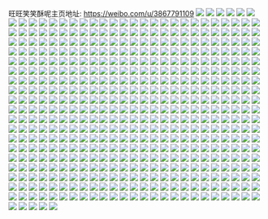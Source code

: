 旺旺笑笑酥呢主页地址: https://weibo.com/u/3867791109 
![](https://wx4.sinaimg.cn/mw2000/e689cf05gy1h9101ekoq4j20we1lmaqa.jpg) 
![](https://wx4.sinaimg.cn/mw2000/e689cf05gy1h9101fqa8jj20zo1rf7nh.jpg) 
![](https://wx4.sinaimg.cn/mw2000/e689cf05gy1h9101gobkpj20zo1rfqmt.jpg) 
![](https://wx4.sinaimg.cn/mw2000/e689cf05gy1h9101hmblfj20zo1rf1av.jpg) 
![](https://wx4.sinaimg.cn/mw2000/e689cf05gy1h9101dnfr3j20xz1oe7nb.jpg) 
![](https://wx4.sinaimg.cn/mw2000/e689cf05gy1h9101in4xlj20zo1rf1dg.jpg) 
![](https://wx4.sinaimg.cn/mw2000/e689cf05ly1h8vf8t12fnj22fh1tle82.jpg) 
![](https://wx4.sinaimg.cn/mw2000/e689cf05gy1h8ojk9nzlrj20vm165dxp.jpg) 
![](https://wx4.sinaimg.cn/mw2000/e689cf05gy1h8ojkcn7g4j20yk1a2ngq.jpg) 
![](https://wx4.sinaimg.cn/mw2000/e689cf05gy1h8ojkbf4eaj20z41attte.jpg) 
![](https://wx4.sinaimg.cn/mw2000/e689cf05gy1h8ojkg5xxgj215y1pch7p.jpg) 
![](https://wx4.sinaimg.cn/mw2000/e689cf05gy1h8ojk7ncb9j215y1pckd9.jpg) 
![](https://wx4.sinaimg.cn/mw2000/e689cf05gy1h8ojkeiw50j215y1pcnib.jpg) 
![](https://wx4.sinaimg.cn/mw2000/e689cf05gy1h8m1sk6ac9j20zo1rf17i.jpg) 
![](https://wx4.sinaimg.cn/mw2000/e689cf05gy1h8m1snni1pj20zo1rf4es.jpg) 
![](https://wx4.sinaimg.cn/mw2000/e689cf05gy1h8m1spfm7lj20zo1rfdya.jpg) 
![](https://wx4.sinaimg.cn/mw2000/e689cf05gy1h8ig7xph0cj225137ke82.jpg) 
![](https://wx4.sinaimg.cn/mw2000/e689cf05gy1h8ig83fmdgj20e80iygny.jpg) 
![](https://wx4.sinaimg.cn/mw2000/e689cf05gy1h8ig82rqvbj20e80iyq57.jpg) 
![](https://wx4.sinaimg.cn/mw2000/e689cf05gy1h8ig81grfuj225137kb2a.jpg) 
![](https://wx4.sinaimg.cn/mw2000/e689cf05gy1h8ig834kyaj20e80iywgp.jpg) 
![](https://wx4.sinaimg.cn/mw2000/e689cf05gy1h8ig824o82j20e80iyq5d.jpg) 
![](https://wx4.sinaimg.cn/mw2000/e689cf05gy1h8htqn3sqcj224836chdu.jpg) 
![](https://wx4.sinaimg.cn/mw2000/e689cf05gy1h8htql3womj224836ckjm.jpg) 
![](https://wx4.sinaimg.cn/mw2000/e689cf05gy1h8htqp4jbpj236c248kjm.jpg) 
![](https://wx4.sinaimg.cn/mw2000/e689cf05gy1h8htqqzlcnj236c248e82.jpg) 
![](https://wx4.sinaimg.cn/mw2000/e689cf05gy1h8bnqgkn7jj22c0340kjm.jpg) 
![](https://wx4.sinaimg.cn/mw2000/e689cf05gy1h8bnqjlvzpj22c0340e82.jpg) 
![](https://wx4.sinaimg.cn/mw2000/e689cf05gy1h8bnql9m5oj21io20w4qp.jpg) 
![](https://wx4.sinaimg.cn/mw2000/e689cf05gy1h8aux6qpt9j218d1n8hdt.jpg) 
![](https://wx4.sinaimg.cn/mw2000/e689cf05gy1h8auyh8m2zj22bk33i7wm.jpg) 
![](https://wx4.sinaimg.cn/mw2000/e689cf05gy1h8auti5anrj223y2t91l0.jpg) 
![](https://wx4.sinaimg.cn/mw2000/e689cf05gy1h8aut902wvj21qo2bn1ky.jpg) 
![](https://wx4.sinaimg.cn/mw2000/e689cf05gy1h8autaoo7ej22bk33inpf.jpg) 
![](https://wx4.sinaimg.cn/mw2000/e689cf05ly1h7xj4s1nw6j22c0340u0y.jpg) 
![](https://wx4.sinaimg.cn/mw2000/e689cf05ly1h7xj4y7w0mj22c0340hdw.jpg) 
![](https://wx4.sinaimg.cn/mw2000/e689cf05ly1h7xj545lkmj22c0340u0y.jpg) 
![](https://wx4.sinaimg.cn/mw2000/e689cf05ly1h7xj58s1o4j22c0340qv6.jpg) 
![](https://wx4.sinaimg.cn/mw2000/e689cf05gy1h7os4cr91cj20zo256b29.jpg) 
![](https://wx4.sinaimg.cn/mw2000/e689cf05gy1h7k3pqq51vj21bp1rlkjl.jpg) 
![](https://wx4.sinaimg.cn/mw2000/e689cf05gy1h7k3pvzhu8j21df1twkjl.jpg) 
![](https://wx4.sinaimg.cn/mw2000/e689cf05gy1h7k3ptdhjcj21dt1uenpd.jpg) 
![](https://wx4.sinaimg.cn/mw2000/e689cf05gy1h7k3pobn5fj21co1swkjl.jpg) 
![](https://wx4.sinaimg.cn/mw2000/e689cf05gy1h72x15x1wej21sa36c4qs.jpg) 
![](https://wx4.sinaimg.cn/mw2000/e689cf05gy1h72x138qehj21sa36ckjp.jpg) 
![](https://wx4.sinaimg.cn/mw2000/e689cf05gy1h72x19h63ij21sa36ckjp.jpg) 
![](https://wx4.sinaimg.cn/mw2000/e689cf05gy1h72x2x1v2wj21on2zuqv7.jpg) 
![](https://wx4.sinaimg.cn/mw2000/e689cf05gy1h6y7pqq0i0j20lc0sgdnl.jpg) 
![](https://wx4.sinaimg.cn/mw2000/e689cf05gy1h6y7pre71hj20w9170qnl.jpg) 
![](https://wx4.sinaimg.cn/mw2000/e689cf05gy1h6cdiexup8j21o0280kjn.jpg) 
![](https://wx4.sinaimg.cn/mw2000/e689cf05gy1h6cdibvxvlj21o0280x6q.jpg) 
![](https://wx4.sinaimg.cn/mw2000/e689cf05gy1h6cdigtperj21o02804qr.jpg) 
![](https://wx4.sinaimg.cn/mw2000/e689cf05gy1h6cdiihe84j21j821nhdu.jpg) 
![](https://wx4.sinaimg.cn/mw2000/e689cf05gy1h61yad4nrxj20rl10swgp.jpg) 
![](https://wx4.sinaimg.cn/mw2000/e689cf05gy1h61yapcvmcj228c28c4qq.jpg) 
![](https://wx4.sinaimg.cn/mw2000/e689cf05gy1h5jcqxx39bj21r12c2hdt.jpg) 
![](https://wx4.sinaimg.cn/mw2000/e689cf05gy1h4p60pxiazj21gg2l9b2a.jpg) 
![](https://wx4.sinaimg.cn/mw2000/e689cf05gy1h4p60scd6oj21r03401kz.jpg) 
![](https://wx4.sinaimg.cn/mw2000/e689cf05gy1h4p60mstfwj215j21thdt.jpg) 
![](https://wx4.sinaimg.cn/mw2000/e689cf05gy1h4p60txx60j217924wkjl.jpg) 
![](https://wx4.sinaimg.cn/mw2000/e689cf05gy1h4i6b5wf9uj20tt1gzarh.jpg) 
![](https://wx4.sinaimg.cn/mw2000/e689cf05gy1h4i6b6immmj20qo1be48d.jpg) 
![](https://wx4.sinaimg.cn/mw2000/e689cf05gy1h4i6b78l9dj20s41e0k2b.jpg) 
![](https://wx4.sinaimg.cn/mw2000/e689cf05gy1h4i6b8gzqfj20rv1djn7o.jpg) 
![](https://wx4.sinaimg.cn/mw2000/e689cf05gy1h421cayd6cj22c0340e81.jpg) 
![](https://wx4.sinaimg.cn/mw2000/e689cf05gy1h421cc2actj22c03404qq.jpg) 
![](https://wx4.sinaimg.cn/mw2000/e689cf05gy1h421c9xnrfj22c0340qv5.jpg) 
![](https://wx4.sinaimg.cn/mw2000/e689cf05gy1h3zqbuht8sj21r0340x6p.jpg) 
![](https://wx4.sinaimg.cn/mw2000/e689cf05gy1h3zqbvqjpzj21j02pskjl.jpg) 
![](https://wx4.sinaimg.cn/mw2000/e689cf05gy1h3zqcutvrcj21lq2um1ky.jpg) 
![](https://wx4.sinaimg.cn/mw2000/e689cf05gy1h3fy9v900kj222o3401ky.jpg) 
![](https://wx4.sinaimg.cn/mw2000/e689cf05gy1h2hhtixz5uj20zo0qrq97.jpg) 
![](https://wx4.sinaimg.cn/mw2000/e689cf05gy1h2hhtjv0yej20zo0qr7ai.jpg) 
![](https://wx4.sinaimg.cn/mw2000/e689cf05gy1h2hhtl2kokj21ou19ntqo.jpg) 
![](https://wx4.sinaimg.cn/mw2000/e689cf05gy1h2bez0vjuxj215o1jlwxc.jpg) 
![](https://wx4.sinaimg.cn/mw2000/e689cf05gy1h2beybfllgj215o1jk16s.jpg) 
![](https://wx4.sinaimg.cn/mw2000/e689cf05gy1h2bez38mr7j20zk1hcjzy.jpg) 
![](https://wx4.sinaimg.cn/mw2000/e689cf05gy1h2bezoqcwqj22042yyu0x.jpg) 
![](https://wx4.sinaimg.cn/mw2000/e689cf05gy1h25et1g4wgj21l12414qp.jpg) 
![](https://wx4.sinaimg.cn/mw2000/e689cf05gy1h1we2fa9jfj21o0280hdu.jpg) 
![](https://wx4.sinaimg.cn/mw2000/e689cf05gy1h1wduzdjbrj21o0280npe.jpg) 
![](https://wx4.sinaimg.cn/mw2000/e689cf05gy1h1wdv2177vj21o0280u0y.jpg) 
![](https://wx4.sinaimg.cn/mw2000/e689cf05gy1h1s5c3dxosj22gn1uhnpd.jpg) 
![](https://wx4.sinaimg.cn/mw2000/e689cf05gy1h1qekzg30bj23402c0x6q.jpg) 
![](https://wx4.sinaimg.cn/mw2000/e689cf05gy1h1jhzpzukdj21m025bqtm.jpg) 
![](https://wx4.sinaimg.cn/mw2000/e689cf05gy1h1ji032rugj22tl2471kz.jpg) 
![](https://wx4.sinaimg.cn/mw2000/e689cf05gy1h1jhzycq45j22c0340b2b.jpg) 
![](https://wx4.sinaimg.cn/mw2000/e689cf05gy1h1jhzuf1vjj22c0340hdv.jpg) 
![](https://wx4.sinaimg.cn/mw2000/e689cf05gy1h12l7pr9c8j22bc2bcx6p.jpg) 
![](https://wx4.sinaimg.cn/mw2000/e689cf05gy1h12l7npb0gj22bc2bcx6p.jpg) 
![](https://wx4.sinaimg.cn/mw2000/e689cf05gy1h0zbyjqi9wj21o0280npd.jpg) 
![](https://wx4.sinaimg.cn/mw2000/e689cf05gy1h0zbyf98ayj21j621jkjl.jpg) 
![](https://wx4.sinaimg.cn/mw2000/e689cf05gy1h0zbyg3bvaj21o0280kjl.jpg) 
![](https://wx4.sinaimg.cn/mw2000/e689cf05gy1h0zbyhbmjuj21o0280kjl.jpg) 
![](https://wx4.sinaimg.cn/mw2000/e689cf05gy1h0zbyi2mvcj21o0280kjl.jpg) 
![](https://wx4.sinaimg.cn/mw2000/e689cf05gy1h0zbyitin0j21o0280kjl.jpg) 
![](https://wx4.sinaimg.cn/mw2000/e689cf05gy1h0vq1mhlyoj22c0340x6q.jpg) 
![](https://wx4.sinaimg.cn/mw2000/e689cf05gy1h0m1yuf2f5j21ij29t7wb.jpg) 
![](https://wx4.sinaimg.cn/mw2000/e689cf05gy1h0m1ysckudj20yl1fv7dr.jpg) 
![](https://wx4.sinaimg.cn/mw2000/e689cf05gy1h0m1yy3xkdj21jr2blb29.jpg) 
![](https://wx4.sinaimg.cn/mw2000/e689cf05gy1h0dzeztl5tj21o0280kjm.jpg) 
![](https://wx4.sinaimg.cn/mw2000/e689cf05gy1h053giemrjj21o0280npd.jpg) 
![](https://wx4.sinaimg.cn/mw2000/e689cf05gy1h03thy7yf7j20tn13iws8.jpg) 
![](https://wx4.sinaimg.cn/mw2000/e689cf05gy1h03thxawjzj211o1e74jd.jpg) 
![](https://wx4.sinaimg.cn/mw2000/e689cf05gy1h002qqs2p9j21o0280u0y.jpg) 
![](https://wx4.sinaimg.cn/mw2000/e689cf05gy1h002qtmagyj21o0280npe.jpg) 
![](https://wx4.sinaimg.cn/mw2000/e689cf05ly1gzjxg7kpfgj21o02801ky.jpg) 
![](https://wx4.sinaimg.cn/mw2000/e689cf05ly1gzfr0izvkgj22c0340u0y.jpg) 
![](https://wx4.sinaimg.cn/mw2000/e689cf05ly1gynhh9qg5pj222o33z1kz.jpg) 
![](https://wx4.sinaimg.cn/mw2000/e689cf05ly1gynhhaqmu8j222o340u0y.jpg) 
![](https://wx4.sinaimg.cn/mw2000/e689cf05ly1gynhhbhiw2j222m340hdu.jpg) 
![](https://wx4.sinaimg.cn/mw2000/e689cf05ly1gynhh8r0zkj222o340u0y.jpg) 
![](https://wx4.sinaimg.cn/mw2000/e689cf05ly1gydh3o0w58j222o32bkjm.jpg) 
![](https://wx4.sinaimg.cn/mw2000/e689cf05ly1gydh3n2s7kj222o31zb2a.jpg) 
![](https://wx4.sinaimg.cn/mw2000/e689cf05gy1gxzd4w0140j22c2340npf.jpg) 
![](https://wx4.sinaimg.cn/mw2000/e689cf05gy1gxzd500u8uj22c2340npf.jpg) 
![](https://wx4.sinaimg.cn/mw2000/e689cf05gy1gxzd54bek9j22c2340e83.jpg) 
![](https://wx4.sinaimg.cn/mw2000/e689cf05gy1gxzd56l1h1j22c2340e83.jpg) 
![](https://wx4.sinaimg.cn/mw2000/e689cf05gy1gxrbjp85fpj21w02iou0y.jpg) 
![](https://wx4.sinaimg.cn/mw2000/e689cf05gy1gxrbjltylvj21w02iou0y.jpg) 
![](https://wx4.sinaimg.cn/mw2000/e689cf05gy1gxrbjsy8xaj21w02io1kz.jpg) 
![](https://wx4.sinaimg.cn/mw2000/e689cf05gy1gxqhia0bozj21w02ioqv7.jpg) 
![](https://wx4.sinaimg.cn/mw2000/e689cf05gy1gxqhiinwncj21w02ioqv7.jpg) 
![](https://wx4.sinaimg.cn/mw2000/e689cf05gy1gxqhiodnzoj23402c0hdw.jpg) 
![](https://wx4.sinaimg.cn/mw2000/e689cf05gy1gxqhitjdoqj222o340kjn.jpg) 
![](https://wx4.sinaimg.cn/mw2000/e689cf05gy1gxp7zwd2v2j222g33z7wi.jpg) 
![](https://wx4.sinaimg.cn/mw2000/e689cf05gy1gxp7ztxy07j222i33zx6p.jpg) 
![](https://wx4.sinaimg.cn/mw2000/e689cf05gy1gxp800b9npj222n340u0x.jpg) 
![](https://wx4.sinaimg.cn/mw2000/e689cf05gy1gxp7zypjzrj21xh2wyu0x.jpg) 
![](https://wx4.sinaimg.cn/mw2000/e689cf05gy1gxjbupjwplj222o340e82.jpg) 
![](https://wx4.sinaimg.cn/mw2000/e689cf05gy1gxb8f2x7mej222n1k01kx.jpg) 
![](https://wx4.sinaimg.cn/mw2000/e689cf05gy1gxb8fwhzz7j221q35u7wi.jpg) 
![](https://wx4.sinaimg.cn/mw2000/e689cf05gy1gxb8f0uirdj222n2rjnpd.jpg) 
![](https://wx4.sinaimg.cn/mw2000/e689cf05gy1gxb8f6yf6wj234022o4qq.jpg) 
![](https://wx4.sinaimg.cn/mw2000/e689cf05gy1gxb8g54ve0j21x52z7b2a.jpg) 
![](https://wx4.sinaimg.cn/mw2000/e689cf05gy1gxb8g94mfzj222n2rkb2a.jpg) 
![](https://wx4.sinaimg.cn/mw2000/e689cf05gy1gx5dkblb6zj222o340x6p.jpg) 
![](https://wx4.sinaimg.cn/mw2000/e689cf05gy1gx5dkd6edhj222o3401ky.jpg) 
![](https://wx4.sinaimg.cn/mw2000/e689cf05gy1gx5dkaca9jj23gg56ou11.jpg) 
![](https://wx4.sinaimg.cn/mw2000/e689cf05gy1gx5dkg3v73j23gg56onpg.jpg) 
![](https://wx4.sinaimg.cn/mw2000/e689cf05ly1gwmw3w4ya7j215o1af4ci.jpg) 
![](https://wx4.sinaimg.cn/mw2000/e689cf05ly1gwmw44eumyj23402c0hdv.jpg) 
![](https://wx4.sinaimg.cn/mw2000/e689cf05ly1gwmw420y7tj23402c0hdw.jpg) 
![](https://wx4.sinaimg.cn/mw2000/e689cf05ly1gwmw3vl5vyj23402c0kjo.jpg) 
![](https://wx4.sinaimg.cn/mw2000/e689cf05ly1gwmw3x79e7j22c11r1x6p.jpg) 
![](https://wx4.sinaimg.cn/mw2000/e689cf05ly1gwmw44xwdaj215o1b3h3b.jpg) 
![](https://wx4.sinaimg.cn/mw2000/e689cf05ly1gvyz8xanoqj20zo1py13y.jpg) 
![](https://wx4.sinaimg.cn/mw2000/e689cf05ly1gvyz8xtwm5j20zo1r5gyj.jpg) 
![](https://wx4.sinaimg.cn/mw2000/e689cf05ly1gvyz8ws87rj20z21qjk5r.jpg) 
![](https://wx4.sinaimg.cn/mw2000/e689cf05ly1gvyz8ycbasj20zi1r1k44.jpg) 
![](https://wx4.sinaimg.cn/mw2000/e689cf05ly1gvyzgk64ycj20zo2564qp.jpg) 
![](https://wx4.sinaimg.cn/mw2000/004dKR9zgy1gvkic1x5zwj633z22o1kz02.jpg) 
![](https://wx4.sinaimg.cn/mw2000/004dKR9zly1gvhcr6twftj633y2byhdw02.jpg) 
![](https://wx4.sinaimg.cn/mw2000/004dKR9zly1gvhcr5aoplj63402c01l102.jpg) 
![](https://wx4.sinaimg.cn/mw2000/004dKR9zly1gvhcr3lo79j60zo0qr0z002.jpg) 
![](https://wx4.sinaimg.cn/mw2000/004dKR9zly1gvhcr7avd2j60zo0qrwko02.jpg) 
![](https://wx4.sinaimg.cn/mw2000/004dKR9zgy1gvf8v5pjy4j60zo1ypk6z02.jpg) 
![](https://wx4.sinaimg.cn/mw2000/004dKR9zgy1gvf8v79yb8j63402c0e8102.jpg) 
![](https://wx4.sinaimg.cn/mw2000/004dKR9zly1gvehu25dy4j61ou2j9kgf02.jpg) 
![](https://wx4.sinaimg.cn/mw2000/004dKR9zly1gvehtxgvinj62j91ou1kx02.jpg) 
![](https://wx4.sinaimg.cn/mw2000/004dKR9zly1gvehwg45d1j62j91ou1kx02.jpg) 
![](https://wx4.sinaimg.cn/mw2000/004dKR9zly1gvehtvlexuj61ou2j9e4t02.jpg) 
![](https://wx4.sinaimg.cn/mw2000/004dKR9zly1gvehu6hdwaj61ou2j9wzn02.jpg) 
![](https://wx4.sinaimg.cn/mw2000/004dKR9zly1gvehu3s7epj61ou2j9qtm02.jpg) 
![](https://wx4.sinaimg.cn/mw2000/004dKR9zly1gvehu0rbhjj61oy2jfe0q02.jpg) 
![](https://wx4.sinaimg.cn/mw2000/004dKR9zly1gvehwj7z4jj61ou2j9kie02.jpg) 
![](https://wx4.sinaimg.cn/mw2000/004dKR9zly1gvehtsfmxbj61ou2j9qpv02.jpg) 
![](https://wx4.sinaimg.cn/mw2000/004dKR9zly1gv3b7asddmj63402c0b2902.jpg) 
![](https://wx4.sinaimg.cn/mw2000/004dKR9zly1guywchylzjj61o0280hdu02.jpg) 
![](https://wx4.sinaimg.cn/mw2000/004dKR9zly1guufz929ipj63402c0npd02.jpg) 
![](https://wx4.sinaimg.cn/mw2000/004dKR9zly1guufzb72olj63402c0kgb02.jpg) 
![](https://wx4.sinaimg.cn/mw2000/e689cf05ly1guqvwtr6arj21z42ynkjl.jpg) 
![](https://wx4.sinaimg.cn/mw2000/004dKR9zly1guqvwul8onj61n82gu1kx02.jpg) 
![](https://wx4.sinaimg.cn/mw2000/004dKR9zly1guqvwvf5ihj61q92ld4qp02.jpg) 
![](https://wx4.sinaimg.cn/mw2000/004dKR9zly1gugi3rcyxkj62rl22nhdv02.jpg) 
![](https://wx4.sinaimg.cn/mw2000/004dKR9zly1guajgu5mc6j622n340hdt02.jpg) 
![](https://wx4.sinaimg.cn/mw2000/004dKR9zly1gu691rqx0uj61o02804qq02.jpg) 
![](https://wx4.sinaimg.cn/mw2000/004dKR9zly1gu691nti3qj61o02807wi02.jpg) 
![](https://wx4.sinaimg.cn/mw2000/004dKR9zly1gu691pi1wxj61o02807wi02.jpg) 
![](https://wx4.sinaimg.cn/mw2000/004dKR9zgy1gu4ut863qlj63402c0b2a02.jpg) 
![](https://wx4.sinaimg.cn/mw2000/004dKR9zgy1gu4utdozo9j63402c0qv802.jpg) 
![](https://wx4.sinaimg.cn/mw2000/004dKR9zgy1gu4ut4q3s9j63402c04qq02.jpg) 
![](https://wx4.sinaimg.cn/mw2000/004dKR9zgy1gu4uspd0ogj63402c07wj02.jpg) 
![](https://wx4.sinaimg.cn/mw2000/004dKR9zgy1gu4urmgpg5j63402c0kjl02.jpg) 
![](https://wx4.sinaimg.cn/mw2000/004dKR9zgy1gu4us5cy7qj62ck1om4qp02.jpg) 
![](https://wx4.sinaimg.cn/mw2000/004dKR9zly1gu1gzsy8yhj622o340x6p02.jpg) 
![](https://wx4.sinaimg.cn/mw2000/004dKR9zgy1gtyr5p4emoj622o3401ky02.jpg) 
![](https://wx4.sinaimg.cn/mw2000/004dKR9zgy1gtyr5netagj622o3407wi02.jpg) 
![](https://wx4.sinaimg.cn/mw2000/004dKR9zgy1gty3wdo8upj61wp2jk1ky02.jpg) 
![](https://wx4.sinaimg.cn/mw2000/004dKR9zgy1gty3wep6c1j61rq2cyx6p02.jpg) 
![](https://wx4.sinaimg.cn/mw2000/004dKR9zgy1gty3wbeizcj61u12g01ky02.jpg) 
![](https://wx4.sinaimg.cn/mw2000/004dKR9zgy1gty3wa5028j61uq2gyb2a02.jpg) 
![](https://wx4.sinaimg.cn/mw2000/004dKR9zgy1gty3wf58frj60zo1bjtg002.jpg) 
![](https://wx4.sinaimg.cn/mw2000/004dKR9zgy1gty3wh1lawj61sh2dxqv502.jpg) 
![](https://wx4.sinaimg.cn/mw2000/004dKR9zly1gtma7vmm80j60zo256dsk02.jpg) 
![](https://wx4.sinaimg.cn/mw2000/004dKR9zly1gtma7w8jnqj60zo256dt202.jpg) 
![](https://wx4.sinaimg.cn/mw2000/004dKR9zgy1gtl0g2a7wgj622o340u0x02.jpg) 
![](https://wx4.sinaimg.cn/mw2000/004dKR9zgy1gtl0g46sblj622o340x6p02.jpg) 
![](https://wx4.sinaimg.cn/mw2000/004dKR9zgy1gtl0fzzmyoj622o340x6p02.jpg) 
![](https://wx4.sinaimg.cn/mw2000/004dKR9zgy1gtl0fu8n73j622o340npe02.jpg) 
![](https://wx4.sinaimg.cn/mw2000/004dKR9zgy1gtl0frlu23j622o340hdv02.jpg) 
![](https://wx4.sinaimg.cn/mw2000/004dKR9zgy1gtl0fxnghrj622o340qv602.jpg) 
![](https://wx4.sinaimg.cn/mw2000/004dKR9zgy1gtgn8jkupoj61o0280qv502.jpg) 
![](https://wx4.sinaimg.cn/mw2000/004dKR9zgy1gtgn8omovjj61jk2bch9o02.jpg) 
![](https://wx4.sinaimg.cn/mw2000/e689cf05gy1gt9aw151ifj222o3404qq.jpg) 
![](https://wx4.sinaimg.cn/mw2000/e689cf05gy1gt9awhwsfyj21sb2phx6p.jpg) 
![](https://wx4.sinaimg.cn/mw2000/e689cf05gy1gt9awf7jo5j222o340u0y.jpg) 
![](https://wx4.sinaimg.cn/mw2000/e689cf05gy1gt9awmavuej21x62tku0y.jpg) 
![](https://wx4.sinaimg.cn/mw2000/e689cf05gy1gt9aw9oc2qj21xj2oab2a.jpg) 
![](https://wx4.sinaimg.cn/mw2000/e689cf05gy1gt9awuagnlj21r92qgb2a.jpg) 
![](https://wx4.sinaimg.cn/mw2000/e689cf05ly1gt6e9cp6wuj22c0340az8.jpg) 
![](https://wx4.sinaimg.cn/mw2000/e689cf05ly1gt6e9bqo04j22c0340e82.jpg) 
![](https://wx4.sinaimg.cn/mw2000/e689cf05ly1gt6e969urej22c03407wi.jpg) 
![](https://wx4.sinaimg.cn/mw2000/e689cf05ly1gsx1nzrxzbj222o340b2a.jpg) 
![](https://wx4.sinaimg.cn/mw2000/e689cf05ly1gsx1o1uhuoj231r20vhdu.jpg) 
![](https://wx4.sinaimg.cn/mw2000/e689cf05ly1gsx1nx0gazj222n2rkhdt.jpg) 
![](https://wx4.sinaimg.cn/mw2000/e689cf05ly1gsx1nveao9j22uc1za7wi.jpg) 
![](https://wx4.sinaimg.cn/mw2000/e689cf05ly1gsx1o60aa4j22ht1vdqv5.jpg) 
![](https://wx4.sinaimg.cn/mw2000/e689cf05gy1gstfnqpknoj23402c0hdt.jpg) 
![](https://wx4.sinaimg.cn/mw2000/e689cf05gy1gstfnsaui8j23402c04qp.jpg) 
![](https://wx4.sinaimg.cn/mw2000/e689cf05gy1gstfnoux9jj23402c0npe.jpg) 
![](https://wx4.sinaimg.cn/mw2000/e689cf05gy1gstfnvfdjwj23402c0hdx.jpg) 
![](https://wx4.sinaimg.cn/mw2000/e689cf05gy1gstfo0c59hj23402c0kjp.jpg) 
![](https://wx4.sinaimg.cn/mw2000/e689cf05gy1gstfo49fd3j23402c0npg.jpg) 
![](https://wx4.sinaimg.cn/mw2000/e689cf05gy1gsl1w4nsyhj22c0340hdu.jpg) 
![](https://wx4.sinaimg.cn/mw2000/e689cf05gy1gsl1wbqsr3j22c0340npe.jpg) 
![](https://wx4.sinaimg.cn/mw2000/e689cf05ly1gsavqrfetsj22c0340to5.jpg) 
![](https://wx4.sinaimg.cn/mw2000/e689cf05ly1gsavqlxoe0j22c03407ja.jpg) 
![](https://wx4.sinaimg.cn/mw2000/e689cf05ly1gsavravtbsj22c0340b2b.jpg) 
![](https://wx4.sinaimg.cn/mw2000/e689cf05ly1gsavtopeyaj22c03407kx.jpg) 
![](https://wx4.sinaimg.cn/mw2000/e689cf05gy1gs1eobkmyej22801o0kjm.jpg) 
![](https://wx4.sinaimg.cn/mw2000/e689cf05ly1grzel46ub2j22c0340npg.jpg) 
![](https://wx4.sinaimg.cn/mw2000/e689cf05ly1grzel9dmjaj22c01qztw7.jpg) 
![](https://wx4.sinaimg.cn/mw2000/e689cf05ly1grzel7tpnsj22c01r0x24.jpg) 
![](https://wx4.sinaimg.cn/mw2000/e689cf05ly1grzel6feuaj22c01r07wi.jpg) 
![](https://wx4.sinaimg.cn/mw2000/e689cf05gy1grwx2mzcjwj22c0340b2a.jpg) 
![](https://wx4.sinaimg.cn/mw2000/e689cf05gy1grwx7wpatzj22c0340e82.jpg) 
![](https://wx4.sinaimg.cn/mw2000/e689cf05gy1grwx80pldoj23402c0u0x.jpg) 
![](https://wx4.sinaimg.cn/mw2000/e689cf05gy1grwx854dc6j23402c0b2a.jpg) 
![](https://wx4.sinaimg.cn/mw2000/e689cf05ly1grsdtt70gvj234033yqv7.jpg) 
![](https://wx4.sinaimg.cn/mw2000/e689cf05gy1grqlekqe7gj23402c0e85.jpg) 
![](https://wx4.sinaimg.cn/mw2000/e689cf05gy1grqlemaog5j23402c0b2d.jpg) 
![](https://wx4.sinaimg.cn/mw2000/e689cf05gy1grqleiwcbxj23402c0kjp.jpg) 
![](https://wx4.sinaimg.cn/mw2000/e689cf05gy1grplshnb5fj23402c0b29.jpg) 
![](https://wx4.sinaimg.cn/mw2000/e689cf05gy1grplsk6yfrj23402c0e82.jpg) 
![](https://wx4.sinaimg.cn/mw2000/e689cf05gy1grplsggsfxj22801o0npe.jpg) 
![](https://wx4.sinaimg.cn/mw2000/e689cf05gy1grplso0kx6j22801o0npe.jpg) 
![](https://wx4.sinaimg.cn/mw2000/e689cf05gy1grnyqsz304j21sf1cb4qp.jpg) 
![](https://wx4.sinaimg.cn/mw2000/e689cf05gy1growu60abvj22801o0kjl.jpg) 
![](https://wx4.sinaimg.cn/mw2000/e689cf05gy1growu8upayj22yo1o07wi.jpg) 
![](https://wx4.sinaimg.cn/mw2000/e689cf05gy1growuax1zfj23402c0qv5.jpg) 
![](https://wx4.sinaimg.cn/mw2000/e689cf05gy1growue770vj23402c0qv5.jpg) 
![](https://wx4.sinaimg.cn/mw2000/e689cf05gy1growu36dsej23402c0b29.jpg) 
![](https://wx4.sinaimg.cn/mw2000/e689cf05gy1grnpvzknt4j22yo1o0u0x.jpg) 
![](https://wx4.sinaimg.cn/mw2000/e689cf05gy1grnpw4xtbhj22yo1o0u0x.jpg) 
![](https://wx4.sinaimg.cn/mw2000/e689cf05gy1grnpwa4iynj23402c04qq.jpg) 
![](https://wx4.sinaimg.cn/mw2000/e689cf05gy1grnpvqvfy7j23402c01ky.jpg) 
![](https://wx4.sinaimg.cn/mw2000/e689cf05gy1grmgerfclaj23402c0x6p.jpg) 
![](https://wx4.sinaimg.cn/mw2000/e689cf05gy1grmgeuz81tj23402c0e82.jpg) 
![](https://wx4.sinaimg.cn/mw2000/e689cf05gy1grmgeqn98nj23402c0npe.jpg) 
![](https://wx4.sinaimg.cn/mw2000/e689cf05gy1grmgexhhptj23402c0x6p.jpg) 
![](https://wx4.sinaimg.cn/mw2000/e689cf05gy1grl6aczm81j22c0340e82.jpg) 
![](https://wx4.sinaimg.cn/mw2000/e689cf05gy1grj700azuej23402c0npg.jpg) 
![](https://wx4.sinaimg.cn/mw2000/e689cf05gy1grj705gg2xj22402tc4qt.jpg) 
![](https://wx4.sinaimg.cn/mw2000/e689cf05gy1grj6zy20v6j23402c07wj.jpg) 
![](https://wx4.sinaimg.cn/mw2000/e689cf05gy1grj7075nm4j23402c04qr.jpg) 
![](https://wx4.sinaimg.cn/mw2000/e689cf05gy1grj709hnyjj22402tchdx.jpg) 
![](https://wx4.sinaimg.cn/mw2000/e689cf05gy1grj70aljyzj23402c0qv5.jpg) 
![](https://wx4.sinaimg.cn/mw2000/e689cf05gy1griqioflzmj23402c0qv6.jpg) 
![](https://wx4.sinaimg.cn/mw2000/004dKR9zgy1grgxv6w9flj63401z71ky02.jpg) 
![](https://wx4.sinaimg.cn/mw2000/e689cf05gy1grgxval8ylj23401z84qq.jpg) 
![](https://wx4.sinaimg.cn/mw2000/e689cf05gy1grgxv8kt1nj23401z7u0x.jpg) 
![](https://wx4.sinaimg.cn/mw2000/e689cf05ly1grftc6c6jej23402c0hdt.jpg) 
![](https://wx4.sinaimg.cn/mw2000/e689cf05ly1grftcd0dzej23402c0npd.jpg) 
![](https://wx4.sinaimg.cn/mw2000/e689cf05ly1grftbxdgqxj22c03407wi.jpg) 
![](https://wx4.sinaimg.cn/mw2000/e689cf05gy1grelm05nemj22c0340kjn.jpg) 
![](https://wx4.sinaimg.cn/mw2000/e689cf05gy1grelooyjkhj22c0340npf.jpg) 
![](https://wx4.sinaimg.cn/mw2000/e689cf05gy1greln9rz0hj22c01r0u0x.jpg) 
![](https://wx4.sinaimg.cn/mw2000/004dKR9zgy1greln1ra5bj61vi2hyu0x02.jpg) 
![](https://wx4.sinaimg.cn/mw2000/e689cf05gy1grelm3sctdj23402c0e82.jpg) 
![](https://wx4.sinaimg.cn/mw2000/e689cf05gy1grelmr98gaj23402c04qs.jpg) 
![](https://wx4.sinaimg.cn/mw2000/e689cf05gy1grelmy2nooj23402c0b2c.jpg) 
![](https://wx4.sinaimg.cn/mw2000/004dKR9zgy1grelm8wj08j62c0340kjo02.jpg) 
![](https://wx4.sinaimg.cn/mw2000/e689cf05gy1grelmdblluj23402c0kjn.jpg) 
![](https://wx4.sinaimg.cn/mw2000/e689cf05gy1grelmfa6utj21wl1ffhdt.jpg) 
![](https://wx4.sinaimg.cn/mw2000/e689cf05gy1grelmhs2wtj22c01qzu0x.jpg) 
![](https://wx4.sinaimg.cn/mw2000/004dKR9zgy1grelmkal1rj625c25c00002.jpg) 
![](https://wx4.sinaimg.cn/mw2000/e689cf05gy1grelmmexynj21tg1tgb29.jpg) 
![](https://wx4.sinaimg.cn/mw2000/e689cf05ly1gr2iwcoty7j222j3401kz.jpg) 
![](https://wx4.sinaimg.cn/mw2000/e689cf05ly1gr2iozovs9j222j340000.jpg) 
![](https://wx4.sinaimg.cn/mw2000/e689cf05ly1gr2iwfpbrgj222j3404qr.jpg) 
![](https://wx4.sinaimg.cn/mw2000/e689cf05ly1gr2iwac5y5j222i3401kz.jpg) 
![](https://wx4.sinaimg.cn/mw2000/e689cf05gy1gr0apfc8n9j20rt2w6kjl.jpg) 
![](https://wx4.sinaimg.cn/mw2000/e689cf05gy1gr0aplc9krj20rt3h0hdu.jpg) 
![](https://wx4.sinaimg.cn/mw2000/e689cf05gy1gr0apdxeulj23402c04qt.jpg) 
![](https://wx4.sinaimg.cn/mw2000/e689cf05gy1gr0apipzcbj23402c0qv9.jpg) 
![](https://wx4.sinaimg.cn/mw2000/e689cf05gy1gr0app812rj23402c0b2a.jpg) 
![](https://wx4.sinaimg.cn/mw2000/e689cf05gy1gr0apngpwlj23402c0hdv.jpg) 
![](https://wx4.sinaimg.cn/mw2000/e689cf05gy1gr0apq79hcj20rt1qi1kx.jpg) 
![](https://wx4.sinaimg.cn/mw2000/e689cf05gy1gr0apr0yf9j20rt15ph88.jpg) 
![](https://wx4.sinaimg.cn/mw2000/e689cf05gy1gr0apshferj20rt41u4qq.jpg) 
![](https://wx4.sinaimg.cn/mw2000/e689cf05gy1gqzq4l4mcrj23402c0x6p.jpg) 
![](https://wx4.sinaimg.cn/mw2000/e689cf05gy1gqzq4q4zvtj23402c01ky.jpg) 
![](https://wx4.sinaimg.cn/mw2000/e689cf05gy1gqzq4n3c18j23402c0aji.jpg) 
![](https://wx4.sinaimg.cn/mw2000/e689cf05gy1gqzq513fiqj23402c0tr7.jpg) 
![](https://wx4.sinaimg.cn/mw2000/e689cf05gy1gqzq4wcu2uj23402c0b29.jpg) 
![](https://wx4.sinaimg.cn/mw2000/e689cf05gy1gqzq4u6kgqj23402c0b29.jpg) 
![](https://wx4.sinaimg.cn/mw2000/004dKR9zgy1gqzq532hwmj63402c0e8102.jpg) 
![](https://wx4.sinaimg.cn/mw2000/e689cf05gy1gqzq55htzij23402c04qp.jpg) 
![](https://wx4.sinaimg.cn/mw2000/e689cf05gy1gqzq4ykbfgj23402c0qv5.jpg) 
![](https://wx4.sinaimg.cn/mw2000/e689cf05ly1gqrnw8x4aqj23402c0hdw.jpg) 
![](https://wx4.sinaimg.cn/mw2000/e689cf05ly1gqrnw4z1qgj23402c04qs.jpg) 
![](https://wx4.sinaimg.cn/mw2000/e689cf05ly1gqrnwbwtgfj23402c0kjn.jpg) 
![](https://wx4.sinaimg.cn/mw2000/e689cf05ly1gqrnwer2y7j22801o0hdu.jpg) 
![](https://wx4.sinaimg.cn/mw2000/e689cf05gy1gqp1b47gppj222o3407wj.jpg) 
![](https://wx4.sinaimg.cn/mw2000/e689cf05gy1gqp1b2kx16j221930dkjm.jpg) 
![](https://wx4.sinaimg.cn/mw2000/e689cf05gy1gqp1b0ptw1j222o3404qr.jpg) 
![](https://wx4.sinaimg.cn/mw2000/e689cf05gy1gqi7qp6m7uj23402c0hdv.jpg) 
![](https://wx4.sinaimg.cn/mw2000/e689cf05gy1gqi7qhzxzfj23402c0hdu.jpg) 
![](https://wx4.sinaimg.cn/mw2000/e689cf05gy1gqi7q5uqroj23402c0e81.jpg) 
![](https://wx4.sinaimg.cn/mw2000/e689cf05gy1gqi7q2hubyj23402c0npd.jpg) 
![](https://wx4.sinaimg.cn/mw2000/e689cf05gy1gqi7qelp88j23402c0x6p.jpg) 
![](https://wx4.sinaimg.cn/mw2000/e689cf05gy1gqi7qcfwj8j23402c0e81.jpg) 
![](https://wx4.sinaimg.cn/mw2000/e689cf05gy1gqi7qgg8a3j23402c0e82.jpg) 
![](https://wx4.sinaimg.cn/mw2000/e689cf05gy1gqi7qa5dhfj23402c0b2a.jpg) 
![](https://wx4.sinaimg.cn/mw2000/e689cf05gy1gqi7q82163j23402c0e81.jpg) 
![](https://wx4.sinaimg.cn/mw2000/e689cf05gy1gqi7qm31lmj234033yb2c.jpg) 
![](https://wx4.sinaimg.cn/mw2000/e689cf05gy1gqi7qnbiezj20rt57jx6q.jpg) 
![](https://wx4.sinaimg.cn/mw2000/e689cf05ly1gqb0e02xabj222n340e83.jpg) 
![](https://wx4.sinaimg.cn/mw2000/e689cf05ly1gqb0e8ettdj222o340hdv.jpg) 
![](https://wx4.sinaimg.cn/mw2000/e689cf05gy1gq7rinl5dgj20rt2bdqv5.jpg) 
![](https://wx4.sinaimg.cn/mw2000/e689cf05gy1gq7riqlrhvj20rt2bdkhq.jpg) 
![](https://wx4.sinaimg.cn/mw2000/e689cf05gy1gq7rj03do7j22rb2bwkjn.jpg) 
![](https://wx4.sinaimg.cn/mw2000/e689cf05gy1gq7rkw2hphj22vo25rx6r.jpg) 
![](https://wx4.sinaimg.cn/mw2000/e689cf05gy1gq7rj2dynkj20rt1781dt.jpg) 
![](https://wx4.sinaimg.cn/mw2000/e689cf05gy1gq7rjf39brj233y2bykjn.jpg) 
![](https://wx4.sinaimg.cn/mw2000/e689cf05gy1gq7rjzqcjqj23402c0b2b.jpg) 
![](https://wx4.sinaimg.cn/mw2000/e689cf05gy1gq7rl2u0a4j22ea1sqnpe.jpg) 
![](https://wx4.sinaimg.cn/mw2000/e689cf05gy1gq7rkgrr26j22c01qzx6p.jpg) 
![](https://wx4.sinaimg.cn/mw2000/e689cf05gy1gq7rk94s65j23402c0b2b.jpg) 
![](https://wx4.sinaimg.cn/mw2000/e689cf05gy1gq7rjr1v86j233z2bz7wk.jpg) 
![](https://wx4.sinaimg.cn/mw2000/e689cf05gy1gq7rihzgp3j23402c0kjn.jpg) 
![](https://wx4.sinaimg.cn/mw2000/e689cf05gy1gq7n92umlyj234022ox6p.jpg) 
![](https://wx4.sinaimg.cn/mw2000/e689cf05gy1gq7n9ary6fj234022ou0x.jpg) 
![](https://wx4.sinaimg.cn/mw2000/e689cf05gy1gq4zcb9c53j21z8340u0x.jpg) 
![](https://wx4.sinaimg.cn/mw2000/e689cf05gy1gq4zc8sucvj21zk35rqv5.jpg) 
![](https://wx4.sinaimg.cn/mw2000/e689cf05ly1gpxfmj48huj22c0340b2a.jpg) 
![](https://wx4.sinaimg.cn/mw2000/e689cf05ly1gpxfmgpaitj22c0340b2a.jpg) 
![](https://wx4.sinaimg.cn/mw2000/e689cf05ly1gpxfmq6it2j22c0340e82.jpg) 
![](https://wx4.sinaimg.cn/mw2000/e689cf05ly1gpxfmnhajsj22c0340hdu.jpg) 
![](https://wx4.sinaimg.cn/mw2000/e689cf05ly1gpxfmeoet9j22c03404qq.jpg) 
![](https://wx4.sinaimg.cn/mw2000/e689cf05ly1gpxfmkzhlmj22c03407wi.jpg) 
![](https://wx4.sinaimg.cn/mw2000/e689cf05ly1gpxc3e41vcj22c0340kjn.jpg) 
![](https://wx4.sinaimg.cn/mw2000/e689cf05ly1gpxc3fvofzj22aw3401kz.jpg) 
![](https://wx4.sinaimg.cn/mw2000/e689cf05ly1gpxc3ca1swj22ae340npf.jpg) 
![](https://wx4.sinaimg.cn/mw2000/e689cf05ly1gptfrhb7egj23402c0b2b.jpg) 
![](https://wx4.sinaimg.cn/mw2000/e689cf05ly1gptfrc8kttj23402c0npe.jpg) 
![](https://wx4.sinaimg.cn/mw2000/e689cf05ly1gptfrmbouwj23402c0npe.jpg) 
![](https://wx4.sinaimg.cn/mw2000/e689cf05ly1gptfrt3p8aj22c0340qv6.jpg) 
![](https://wx4.sinaimg.cn/mw2000/e689cf05ly1gptfrq87i9j22c0340qv6.jpg) 
![](https://wx4.sinaimg.cn/mw2000/e689cf05ly1gptfrw9mxrj22c0340qv6.jpg) 
![](https://wx4.sinaimg.cn/mw2000/e689cf05ly1gpsqumqbb8j222o340e81.jpg) 
![](https://wx4.sinaimg.cn/mw2000/e689cf05ly1gpsquznna5j23gg56o4qz.jpg) 
![](https://wx4.sinaimg.cn/mw2000/e689cf05ly1gpsqutoe77j23gg56o4qz.jpg) 
![](https://wx4.sinaimg.cn/mw2000/e689cf05ly1gpsquoqa0kj222o340x6p.jpg) 
![](https://wx4.sinaimg.cn/mw2000/e689cf05ly1gpq0hsfy3nj20rt15oazk.jpg) 
![](https://wx4.sinaimg.cn/mw2000/e689cf05ly1gpq0hvxk27j20rt15oh6a.jpg) 
![](https://wx4.sinaimg.cn/mw2000/e689cf05ly1gpq0ht8c7ij20rt15pnfy.jpg) 
![](https://wx4.sinaimg.cn/mw2000/e689cf05ly1gpq0hu3z1vj20rt15p4ik.jpg) 
![](https://wx4.sinaimg.cn/mw2000/e689cf05ly1gpq0huw9bjj20rt15otwf.jpg) 
![](https://wx4.sinaimg.cn/mw2000/e689cf05ly1gpq0i9kg5gj23402c0npd.jpg) 
![](https://wx4.sinaimg.cn/mw2000/e689cf05ly1gpq0i01wocj233z2bznpf.jpg) 
![](https://wx4.sinaimg.cn/mw2000/e689cf05ly1gpq0i1tx66j23402c0hdt.jpg) 
![](https://wx4.sinaimg.cn/mw2000/e689cf05ly1gpq0i5n05lj22c0340kjm.jpg) 
![](https://wx4.sinaimg.cn/mw2000/e689cf05ly1gpiiuffbmuj23402c0qv5.jpg) 
![](https://wx4.sinaimg.cn/mw2000/e689cf05ly1gpiiu29lmej22801o07wj.jpg) 
![](https://wx4.sinaimg.cn/mw2000/e689cf05ly1gpiiukcp4yj23402c0e83.jpg) 
![](https://wx4.sinaimg.cn/mw2000/e689cf05ly1gpiiurk5y2j23402c0qv8.jpg) 
![](https://wx4.sinaimg.cn/mw2000/e689cf05ly1gpiiubaejkj22ba3407wl.jpg) 
![](https://wx4.sinaimg.cn/mw2000/e689cf05ly1gpiiuzq29pj23402c0hdv.jpg) 
![](https://wx4.sinaimg.cn/mw2000/e689cf05ly1gpiiv7libpj23402c0hdv.jpg) 
![](https://wx4.sinaimg.cn/mw2000/e689cf05ly1gpiivcw6v8j22801o0hdv.jpg) 
![](https://wx4.sinaimg.cn/mw2000/e689cf05ly1gpiitpsyhjj22c01r0hdt.jpg) 
![](https://wx4.sinaimg.cn/mw2000/e689cf05ly1gpa2ynmzryj222o312e82.jpg) 
![](https://wx4.sinaimg.cn/mw2000/e689cf05ly1gpa2yr2b7dj222o30mb2a.jpg) 
![](https://wx4.sinaimg.cn/mw2000/e689cf05ly1gp699u9kxoj234022o1kz.jpg) 
![](https://wx4.sinaimg.cn/mw2000/e689cf05ly1gp699v9n6hj22rl2411kz.jpg) 
![](https://wx4.sinaimg.cn/mw2000/e689cf05ly1gp699w8izpj222o340qv6.jpg) 
![](https://wx4.sinaimg.cn/mw2000/e689cf05ly1gp53x8x0k1j222o3407wk.jpg) 
![](https://wx4.sinaimg.cn/mw2000/e689cf05ly1gp53xa86b6j222o3401l0.jpg) 
![](https://wx4.sinaimg.cn/mw2000/e689cf05ly1gp53xbft3hj234026cx6r.jpg) 
![](https://wx4.sinaimg.cn/mw2000/e689cf05ly1gp53xcvv16j222o340e84.jpg) 
![](https://wx4.sinaimg.cn/mw2000/e689cf05ly1gp53xe54lnj234022ob2c.jpg) 
![](https://wx4.sinaimg.cn/mw2000/e689cf05ly1gp53xgazonj222o340e84.jpg) 
![](https://wx4.sinaimg.cn/mw2000/e689cf05ly1gp2z18veg4j256o3ggb2n.jpg) 
![](https://wx4.sinaimg.cn/mw2000/e689cf05ly1gp2z1uxynkj256o3gg1ld.jpg) 
![](https://wx4.sinaimg.cn/mw2000/e689cf05ly1gp1mibz6t8j234022ou0x.jpg) 
![](https://wx4.sinaimg.cn/mw2000/e689cf05ly1gp1miijnnbj234022oqv5.jpg) 
![](https://wx4.sinaimg.cn/mw2000/e689cf05ly1gp1mif0f2sj234022onpd.jpg) 
![](https://wx4.sinaimg.cn/mw2000/e689cf05ly1gp1minyo33j234022o7wi.jpg) 
![](https://wx4.sinaimg.cn/mw2000/e689cf05ly1gozjeepyc1j21wu1fnhdt.jpg) 
![](https://wx4.sinaimg.cn/mw2000/e689cf05ly1gozjeafke7j22801o01ky.jpg) 
![](https://wx4.sinaimg.cn/mw2000/e689cf05ly1gozjeklnb7j21o018z4qp.jpg) 
![](https://wx4.sinaimg.cn/mw2000/e689cf05ly1gozjf2spr2j22801o0x6p.jpg) 
![](https://wx4.sinaimg.cn/mw2000/e689cf05ly1goy5cz4zpcj222o340u0y.jpg) 
![](https://wx4.sinaimg.cn/mw2000/e689cf05ly1gox5ra23xxj23gg56ohe9.jpg) 
![](https://wx4.sinaimg.cn/mw2000/e689cf05ly1gox5recphfj23gg56ou1f.jpg) 
![](https://wx4.sinaimg.cn/mw2000/e689cf05ly1govwwwb13xj222o340u0x.jpg) 
![](https://wx4.sinaimg.cn/mw2000/e689cf05ly1govwwx37ejj222o340e82.jpg) 
![](https://wx4.sinaimg.cn/mw2000/e689cf05ly1govwwy2q0uj2220324b2a.jpg) 
![](https://wx4.sinaimg.cn/mw2000/e689cf05ly1govwwvbsplj222o340npe.jpg) 
![](https://wx4.sinaimg.cn/mw2000/e689cf05ly1gouq746uf3j222o3401ky.jpg) 
![](https://wx4.sinaimg.cn/mw2000/e689cf05ly1gouq75sqmmj21og2ioqv6.jpg) 
![](https://wx4.sinaimg.cn/mw2000/e689cf05ly1gouq76y21sj21og2io1kz.jpg) 
![](https://wx4.sinaimg.cn/mw2000/e689cf05ly1gouq78f6nnj21og2iohdu.jpg) 
![](https://wx4.sinaimg.cn/mw2000/e689cf05ly1gosgcx6sg2j22io1ljqv7.jpg) 
![](https://wx4.sinaimg.cn/mw2000/e689cf05ly1goqcm5h80fj21mo268npf.jpg) 
![](https://wx4.sinaimg.cn/mw2000/e689cf05ly1goozpafmy2j21og2ioe83.jpg) 
![](https://wx4.sinaimg.cn/mw2000/e689cf05ly1goahr15un5j21vy2iohdv.jpg) 
![](https://wx4.sinaimg.cn/mw2000/e689cf05ly1goahr2gb87j21w02ioe84.jpg) 
![](https://wx4.sinaimg.cn/mw2000/e689cf05ly1go0440441cj21w02iob2b.jpg) 
![](https://wx4.sinaimg.cn/mw2000/e689cf05ly1gnyih4xztij224s1ll7wj.jpg) 
![](https://wx4.sinaimg.cn/mw2000/e689cf05ly1gnyih3wvyuj21kp23m1kz.jpg) 
![](https://wx4.sinaimg.cn/mw2000/e689cf05ly1gnnggpe4u2j20u00erwil.jpg) 
![](https://wx4.sinaimg.cn/mw2000/e689cf05ly1gnjrbmm9d5j22io1ogkjn.jpg) 
![](https://wx4.sinaimg.cn/mw2000/e689cf05ly1gnjrbntqifj21og2iob2c.jpg) 
![](https://wx4.sinaimg.cn/mw2000/e689cf05ly1gnjrbsbj9dj22io1ogb2c.jpg) 
![](https://wx4.sinaimg.cn/mw2000/e689cf05ly1gnjrbooy02j21og2iohdv.jpg) 
![](https://wx4.sinaimg.cn/mw2000/e689cf05ly1gnjrbpsm39j22io1oehdv.jpg) 
![](https://wx4.sinaimg.cn/mw2000/e689cf05ly1gnjrbr0xdsj21og2iou0z.jpg) 
![](https://wx4.sinaimg.cn/mw2000/e689cf05ly1gmckue4nsxj20p00e1mz6.jpg) 
![](https://wx4.sinaimg.cn/mw2000/e689cf05ly1glnr66nks9j22ac1prb2b.jpg) 
![](https://wx4.sinaimg.cn/mw2000/e689cf05ly1glnr63awbdj21mo268kjm.jpg) 
![](https://wx4.sinaimg.cn/mw2000/e689cf05ly1glnr655fa2j22c61r5b2c.jpg) 
![](https://wx4.sinaimg.cn/mw2000/e689cf05ly1glnr5twciqj22is1w37wk.jpg) 
![](https://wx4.sinaimg.cn/mw2000/e689cf05ly1glnr61jwc6j22is1w3npf.jpg) 
![](https://wx4.sinaimg.cn/mw2000/e689cf05ly1glnr5wojrej22fx1tyx6r.jpg) 
![](https://wx4.sinaimg.cn/mw2000/e689cf05ly1glem79hmr1j21xs1gcx6r.jpg) 
![](https://wx4.sinaimg.cn/mw2000/e689cf05ly1gl0jfrdvk5j21oi2io1kz.jpg) 
![](https://wx4.sinaimg.cn/mw2000/e689cf05ly1gl0jfooh1kj21kw2dc7wk.jpg) 
![](https://wx4.sinaimg.cn/mw2000/e689cf05ly1gl0jfpw0luj21og2io7wj.jpg) 
![](https://wx4.sinaimg.cn/mw2000/e689cf05ly1gl0jfshnlvj21oi2io1kz.jpg) 
![](https://wx4.sinaimg.cn/mw2000/e689cf05ly1gkz8jxfkypj22dc1c07wj.jpg) 
![](https://wx4.sinaimg.cn/mw2000/e689cf05ly1gkz8jz33z3j22dc1kw7wk.jpg) 
![](https://wx4.sinaimg.cn/mw2000/e689cf05ly1gkz8k0icmbj22dc1kwe84.jpg) 
![](https://wx4.sinaimg.cn/mw2000/e689cf05ly1gkz8k32hcgj22dc1kwnpg.jpg) 
![](https://wx4.sinaimg.cn/mw2000/e689cf05ly1gk7ms7c51vj22dc1rzqv5.jpg) 
![](https://wx4.sinaimg.cn/mw2000/e689cf05ly1gjp72xj973j21900u0wkf.jpg) 
![](https://wx4.sinaimg.cn/mw2000/e689cf05ly1gjp72xu1slj20u00u0411.jpg) 
![](https://wx4.sinaimg.cn/mw2000/e689cf05ly1gjp72yf77vj20u018zn24.jpg) 
![](https://wx4.sinaimg.cn/mw2000/e689cf05ly1gjp72z12hgj20u018zn38.jpg) 
![](https://wx4.sinaimg.cn/mw2000/e689cf05ly1gjmshzjnnrj212o1goqv5.jpg) 
![](https://wx4.sinaimg.cn/mw2000/e689cf05ly1gjmshxcrrfj20rs128e1l.jpg) 
![](https://wx4.sinaimg.cn/mw2000/e689cf05ly1gjmsi0affrj21jk1114qp.jpg) 
![](https://wx4.sinaimg.cn/mw2000/e689cf05ly1gjmshyc4d1j21jk15onpd.jpg) 
![](https://wx4.sinaimg.cn/mw2000/e689cf05ly1gjd31sp5lij21k32dcx6r.jpg) 
![](https://wx4.sinaimg.cn/mw2000/e689cf05ly1gjck2bg1e0j215o6k6b2d.jpg) 
![](https://wx4.sinaimg.cn/mw2000/e689cf05ly1gijhcpeaoej21oi2iob2d.jpg) 
![](https://wx4.sinaimg.cn/mw2000/e689cf05ly1gijhcs3rquj21jk2bc4qs.jpg) 
![](https://wx4.sinaimg.cn/mw2000/e689cf05ly1gijhcnvfduj21jk2bce84.jpg) 
![](https://wx4.sinaimg.cn/mw2000/e689cf05ly1gijhcqsl73j21jk2bc7wk.jpg) 
![](https://wx4.sinaimg.cn/mw2000/e689cf05ly1gieiloc81wj21lq2ionpe.jpg) 
![](https://wx4.sinaimg.cn/mw2000/e689cf05ly1gieilcen4lj21lm2io4qr.jpg) 
![](https://wx4.sinaimg.cn/mw2000/e689cf05ly1gieilegftpj21lm2ioe82.jpg) 
![](https://wx4.sinaimg.cn/mw2000/e689cf05ly1gieilqxozbj21ly2iob2a.jpg) 
![](https://wx4.sinaimg.cn/mw2000/e689cf05ly1gieilhbcwfj21lq2io4qr.jpg) 
![](https://wx4.sinaimg.cn/mw2000/e689cf05ly1gieilvhcikj21ma2iokjn.jpg) 
![](https://wx4.sinaimg.cn/mw2000/e689cf05ly1gidi544x6xj22dc1kw7wl.jpg) 
![](https://wx4.sinaimg.cn/mw2000/e689cf05ly1gia4jmizcgj21nz2ionpe.jpg) 
![](https://wx4.sinaimg.cn/mw2000/e689cf05ly1ghinhehmbuj20p30p2gw5.jpg) 
![](https://wx4.sinaimg.cn/mw2000/e689cf05ly1ggxkboyjhdj21w02ioqv7.jpg) 
![](https://wx4.sinaimg.cn/mw2000/e689cf05ly1ggxkbq7zh0j21w02ionpf.jpg) 
![](https://wx4.sinaimg.cn/mw2000/e689cf05ly1ggqtxv7gxrj21mo268e81.jpg) 
![](https://wx4.sinaimg.cn/mw2000/e689cf05ly1ggqtxyanuoj21w01w0x6q.jpg) 
![](https://wx4.sinaimg.cn/mw2000/e689cf05ly1ggqty1kn0kj22tc2407wj.jpg) 
![](https://wx4.sinaimg.cn/mw2000/e689cf05ly1gfwues802pj21s016okjm.jpg) 
![](https://wx4.sinaimg.cn/mw2000/e689cf05ly1gfwueusp0zj23k02dc7wk.jpg) 
![](https://wx4.sinaimg.cn/mw2000/e689cf05ly1gfs06kcopyj22dc3k0nph.jpg) 
![](https://wx4.sinaimg.cn/mw2000/e689cf05ly1gfs05we1ehj22dc3k0hdv.jpg) 
![](https://wx4.sinaimg.cn/mw2000/e689cf05ly1g9dre4waftj20u01401ea.jpg) 
![](https://wx4.sinaimg.cn/mw2000/e689cf05ly1g8w5vjsus2j20u00u0h6d.jpg) 
![](https://wx4.sinaimg.cn/mw2000/e689cf05ly1g4932jvvn0j20u01hcwmk.jpg) 
![](https://wx4.sinaimg.cn/mw2000/e689cf05gy1fszdando6mj21hc1hc1kx.jpg) 
![](https://wx4.sinaimg.cn/mw2000/e689cf05ly1fpfw1byjvhj21hc1hckjm.jpg) 
![](https://wx4.sinaimg.cn/mw2000/e689cf05ly1fpfw1dcin3j2190190x6p.jpg) 
![](https://wx4.sinaimg.cn/mw2000/e689cf05ly1fpfw1eb98mj21400u0ave.jpg) 
